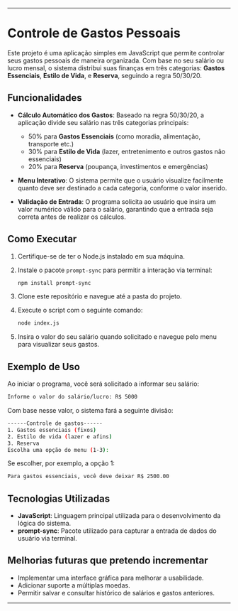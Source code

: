 
---

# Controle de Gastos Pessoais

Este projeto é uma aplicação simples em JavaScript que permite controlar seus gastos pessoais de maneira organizada. Com base no seu salário ou lucro mensal, o sistema distribui suas finanças em três categorias: **Gastos Essenciais**, **Estilo de Vida**, e **Reserva**, seguindo a regra 50/30/20.

## Funcionalidades

- **Cálculo Automático dos Gastos**: Baseado na regra 50/30/20, a aplicação divide seu salário nas três categorias principais:
  - 50% para **Gastos Essenciais** (como moradia, alimentação, transporte etc.)
  - 30% para **Estilo de Vida** (lazer, entretenimento e outros gastos não essenciais)
  - 20% para **Reserva** (poupança, investimentos e emergências)
  
- **Menu Interativo**: O sistema permite que o usuário visualize facilmente quanto deve ser destinado a cada categoria, conforme o valor inserido.

- **Validação de Entrada**: O programa solicita ao usuário que insira um valor numérico válido para o salário, garantindo que a entrada seja correta antes de realizar os cálculos.

## Como Executar

1. Certifique-se de ter o Node.js instalado em sua máquina.
2. Instale o pacote `prompt-sync` para permitir a interação via terminal:

   ```bash
   npm install prompt-sync
   ```

3. Clone este repositório e navegue até a pasta do projeto.
4. Execute o script com o seguinte comando:

   ```bash
   node index.js
   ```

5. Insira o valor do seu salário quando solicitado e navegue pelo menu para visualizar seus gastos.

## Exemplo de Uso

Ao iniciar o programa, você será solicitado a informar seu salário:

```bash
Informe o valor do salário/lucro: R$ 5000
```

Com base nesse valor, o sistema fará a seguinte divisão:

```bash
------Controle de gastos------
1. Gastos essenciais (fixos)
2. Estilo de vida (lazer e afins)
3. Reserva
Escolha uma opção do menu (1-3): 
```

Se escolher, por exemplo, a opção 1:

```bash
Para gastos essenciais, você deve deixar R$ 2500.00
```

## Tecnologias Utilizadas

- **JavaScript**: Linguagem principal utilizada para o desenvolvimento da lógica do sistema.
- **prompt-sync**: Pacote utilizado para capturar a entrada de dados do usuário via terminal.

## Melhorias futuras que pretendo incrementar

- Implementar uma interface gráfica para melhorar a usabilidade.
- Adicionar suporte a múltiplas moedas.
- Permitir salvar e consultar histórico de salários e gastos anteriores.

---
